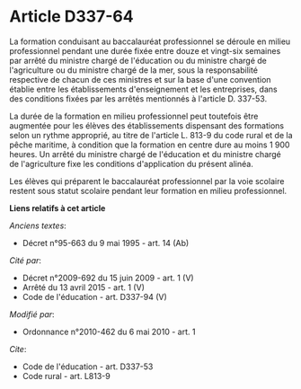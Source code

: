 # Article D337-64

La formation conduisant au baccalauréat professionnel se déroule en milieu professionnel pendant une durée fixée entre douze
et vingt-six semaines par arrêté du ministre chargé de l'éducation ou du ministre chargé de l'agriculture ou du ministre
chargé de la mer, sous la responsabilité respective de chacun de ces ministres et sur la base d'une convention établie entre
les établissements d'enseignement et les entreprises, dans des conditions fixées par les arrêtés mentionnés à l'article D.
337-53. 

La durée de la formation en milieu professionnel peut toutefois être augmentée pour les élèves des établissements dispensant
des formations selon un rythme approprié, au titre de l'article L. 813-9 du code rural et de la pêche maritime, à condition
que la formation en centre dure au moins 1 900 heures. Un arrêté du ministre chargé de l'éducation et du ministre chargé de
l'agriculture fixe les conditions d'application du présent alinéa.

Les élèves qui préparent le baccalauréat professionnel par la voie scolaire restent sous statut scolaire pendant leur
formation en milieu professionnel.

**Liens relatifs à cet article**

_Anciens textes_:

  - Décret n°95-663 du 9 mai 1995 - art. 14 (Ab)

_Cité par_:

  - Décret n°2009-692 du 15 juin 2009 - art. 1 (V)
  - Arrêté du 13 avril 2015 - art. 1 (V)
  - Code de l'éducation - art. D337-94 (V)

_Modifié par_:

  - Ordonnance n°2010-462 du 6 mai 2010 - art. 1

_Cite_:

  - Code de l'éducation - art. D337-53
  - Code rural - art. L813-9
